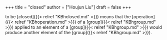 +++
title = "closed"
author = ["Houjun Liu"]
draft = false
+++

to be [closed]({{< relref "KBhclosed.md" >}}) means that the [operation]({{< relref "KBhoperation.md" >}}) of a [group]({{< relref "KBhgroup.md" >}}) applied to an element of a [group]({{< relref "KBhgroup.md" >}}) would produce another element of the [group]({{< relref "KBhgroup.md" >}}).